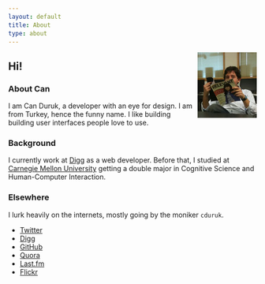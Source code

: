 ```yaml
---
layout: default
title: About
type: about
---
```


<img class="pretty-frame" src="/static/images/site/can-duruk.jpg" align="right" title="Can Duruk" alt="A photograph of Can Duruk" width="120px" height="133px">

## Hi!

### About Can
I am Can Duruk, a developer with an eye for design. I am from Turkey, hence the funny name. I like building building user interfaces people love to use.

### Background
I currently work at [Digg](http://digg.com/) as a web developer. Before that, I studied at [Carnegie Mellon University](http://cmu.edu/) getting a double major in Cognitive Science and Human-Computer Interaction.

### Elsewhere
I lurk heavily on the internets, mostly going by the moniker `cduruk`.

* [Twitter](http://twitter.com/cduruk)
* [Digg](http://digg.com/cduruk)
* [GitHub](http://github.com/cduruk)
* [Quora](http://quora.com/Can-Duruk)
* [Last.fm](http://last.fm/user/cduruk)
* [Flickr](http://flickr.com/photos/duruk)
